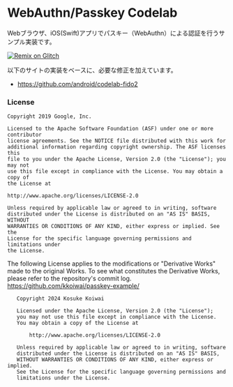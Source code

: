 # WebAuthn/Passkey Codelab

Webブラウザ、iOS(Swift)アプリでパスキー（WebAuthn）による認証を行うサンプル実装です。

<a href="https://glitch.com/edit/#!/remix/passkey-example"><img alt="Remix on Glitch" src="https://cdn.gomix.com/f3620a78-0ad3-4f81-a271-c8a4faa20f86%2Fremix-button.svg"></a>


以下のサイトの実装をベースに、必要な修正を加えています。
- https://github.com/android/codelab-fido2

### License


```
Copyright 2019 Google, Inc.

Licensed to the Apache Software Foundation (ASF) under one or more contributor
license agreements. See the NOTICE file distributed with this work for
additional information regarding copyright ownership. The ASF licenses this
file to you under the Apache License, Version 2.0 (the "License"); you may not
use this file except in compliance with the License. You may obtain a copy of
the License at

http://www.apache.org/licenses/LICENSE-2.0

Unless required by applicable law or agreed to in writing, software
distributed under the License is distributed on an "AS IS" BASIS, WITHOUT
WARRANTIES OR CONDITIONS OF ANY KIND, either express or implied. See the
License for the specific language governing permissions and limitations under
the License.
```


The following License applies to the modifications or "Derivative Works" made to the original Works.
To see what constitutes the Derivative Works, please refer to the repository's commit log.
https://github.com/kkoiwai/passkey-example/

```
   Copyright 2024 Kosuke Koiwai

   Licensed under the Apache License, Version 2.0 (the "License");
   you may not use this file except in compliance with the License.
   You may obtain a copy of the License at

       http://www.apache.org/licenses/LICENSE-2.0

   Unless required by applicable law or agreed to in writing, software
   distributed under the License is distributed on an "AS IS" BASIS,
   WITHOUT WARRANTIES OR CONDITIONS OF ANY KIND, either express or implied.
   See the License for the specific language governing permissions and
   limitations under the License.
```
